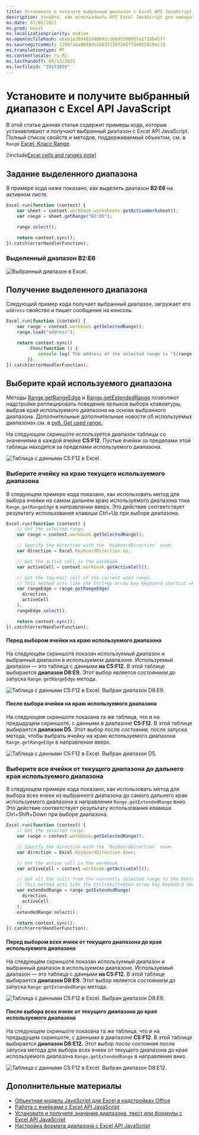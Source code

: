 ```yaml
---
title: Установите и получите выбранный диапазон с Excel API JavaScript
description: Узнайте, как использовать API Excel JavaScript для набора и получения выбранного диапазона с Excel API JavaScript.
ms.date: 07/02/2021
ms.prod: excel
ms.localizationpriority: medium
ms.openlocfilehash: e6a61e200482d48691c38845598987a1719b457f
ms.sourcegitcommit: 1306faba8694dea203373972b6ff2e852429a119
ms.translationtype: MT
ms.contentlocale: ru-RU
ms.lasthandoff: 09/12/2021
ms.locfileid: "59153850"
---
```

# <a name="set-and-get-the-selected-range-using-the-excel-javascript-api"></a>Установите и получите выбранный диапазон с Excel API JavaScript

В этой статье данная статья содержит примеры кода, которые устанавливают и получают выбранный диапазон с Excel API JavaScript. Полный список свойств и методов, поддерживаемый объектом, см. в `Range` [Excel. Класс Range](/javascript/api/excel/excel.range).

[!include[Excel cells and ranges note](../includes/note-excel-cells-and-ranges.md)]

## <a name="set-the-selected-range"></a>Задание выделенного диапазона

В примере кода ниже показано, как выделить диапазон **B2:E6** на активном листе.

```js
Excel.run(function (context) {
    var sheet = context.workbook.worksheets.getActiveWorksheet();
    var range = sheet.getRange("B2:E6");

    range.select();

    return context.sync();
}).catch(errorHandlerFunction);
```

### <a name="selected-range-b2e6"></a>Выделенный диапазон B2:E6

![Выбранный диапазон в Excel.](../images/excel-ranges-set-selection.png)

## <a name="get-the-selected-range"></a>Получение выделенного диапазона

Следующий пример кода получает выбранный диапазон, загружает его `address` свойство и пишет сообщение на консоль.

```js
Excel.run(function (context) {
    var range = context.workbook.getSelectedRange();
    range.load("address");

    return context.sync()
        .then(function () {
            console.log(`The address of the selected range is "${range.address}"`);
        });
}).catch(errorHandlerFunction);
```

## <a name="select-the-edge-of-a-used-range"></a>Выберите край используемого диапазона

Методы [Range.getRangeEdge](/javascript/api/excel/excel.range#getRangeEdge_direction__activeCell_) и [Range.getExtendedRange](/javascript/api/excel/excel.range#getExtendedRange_directionString__activeCell_) позволяют надстройке реплицировать поведение ярлыков выбора клавиатуры, выбрав край используемого диапазона на основе выбранного диапазона. Дополнительные дополнительные новости об используемых диапазонах см. в [руб. Get used range.](excel-add-ins-ranges-get.md#get-used-range)

На следующем скриншоте используется диапазон таблицы со значениями в каждой ячейке **C5:F12**. Пустые ячейки за пределами этой таблицы находятся за пределами используемого диапазона.

![Таблица с данными C5:F12 в Excel.](../images/excel-ranges-used-range.png)

### <a name="select-the-cell-at-the-edge-of-the-current-used-range"></a>Выберите ячейку на краю текущего используемого диапазона

В следующем примере кода показано, как использовать метод для выбора ячейки на самом дальнем краю используемого диапазона тока `Range.getRangeEdge` в направлении вверх. Это действие соответствует результату использования клавиши Ctrl+Up при выборе диапазона.

```js
Excel.run(function (context) {
    // Get the selected range.
    var range = context.workbook.getSelectedRange();

    // Specify the direction with the `KeyboardDirection` enum.
    var direction = Excel.KeyboardDirection.up;

    // Get the active cell in the workbook.
    var activeCell = context.workbook.getActiveCell();

    // Get the top-most cell of the current used range.
    // This method acts like the Ctrl+Up arrow key keyboard shortcut while a range is selected.
    var rangeEdge = range.getRangeEdge(
      direction,
      activeCell
    );
    rangeEdge.select();

    return context.sync();
}).catch(errorHandlerFunction);
```

#### <a name="before-selecting-the-cell-at-the-edge-of-the-used-range"></a>Перед выбором ячейки на краю используемого диапазона

На следующем скриншоте показан используемый диапазон и выбранный диапазон в используемом диапазоне. Используемый диапазон — это таблица с данными **на C5:F12**. В этой таблице выбирается **диапазон D8:E9.** Этот выбор является *состоянием до* запуска `Range.getRangeEdge` метода.

![Таблица с данными C5:F12 в Excel. Выбран диапазон D8:E9.](../images/excel-ranges-used-range-d8-e9.png)

#### <a name="after-selecting-the-cell-at-the-edge-of-the-used-range"></a>После выбора ячейки на краю используемого диапазона

На следующем скриншоте показана та же таблица, что и на предыдущем скриншоте, с данными в диапазоне **C5:F12**. В этой таблице выбирается **диапазон D5.** Этот выбор после *состояния,* после запуска метода, чтобы выбрать ячейку на краю используемого диапазона `Range.getRangeEdge` в направлении вверх.

![Таблица с данными C5:F12 в Excel. Выбран диапазон D5.](../images/excel-ranges-used-range-d5.png)

### <a name="select-all-cells-from-current-range-to-furthest-edge-of-used-range"></a>Выберите все ячейки от текущего диапазона до дальнего края используемого диапазона

В следующем примере кода показано, как использовать метод для выбора всех ячеек из выбранного диапазона до самого дальнего края используемого диапазона в направлении `Range.getExtendedRange` вниз. Это действие соответствует результату использования клавиши Ctrl+Shift+Down при выборе диапазона.

```js
Excel.run(function (context) {
    // Get the selected range.
    var range = context.workbook.getSelectedRange();

    // Specify the direction with the `KeyboardDirection` enum.
    var direction = Excel.KeyboardDirection.down;

    // Get the active cell in the workbook.
    var activeCell = context.workbook.getActiveCell();

    // Get all the cells from the currently selected range to the bottom-most edge of the used range.
    // This method acts like the Ctrl+Shift+Down arrow key keyboard shortcut while a range is selected.
    var extendedRange = range.getExtendedRange(
      direction,
      activeCell
    );
    extendedRange.select();

    return context.sync();
}).catch(errorHandlerFunction);
```

#### <a name="before-selecting-all-the-cells-from-the-current-range-to-the-edge-of-the-used-range"></a>Перед выбором всех ячеек от текущего диапазона до края используемого диапазона

На следующем скриншоте показан используемый диапазон и выбранный диапазон в используемом диапазоне. Используемый диапазон — это таблица с данными **на C5:F12**. В этой таблице выбирается **диапазон D8:E9.** Этот выбор является *состоянием до* запуска `Range.getExtendedRange` метода.

![Таблица с данными C5:F12 в Excel. Выбран диапазон D8:E9.](../images/excel-ranges-used-range-d8-e9.png)

#### <a name="after-selecting-all-the-cells-from-the-current-range-to-the-edge-of-the-used-range"></a>После выбора всех ячеек от текущего диапазона до края используемого диапазона

На следующем скриншоте показана та же таблица, что и на предыдущем скриншоте, с данными в диапазоне **C5:F12**. В этой таблице выбирается **диапазон D8:E12.** Этот выбор *после* состояния после запуска метода для выбора всех ячеек от текущего диапазона до края используемого диапазона `Range.getExtendedRange` в направлении вниз.

![Таблица с данными C5:F12 в Excel. Выбран диапазон D8:E12.](../images/excel-ranges-used-range-d8-e12.png)

## <a name="see-also"></a>Дополнительные материалы

- [Объектная модель JavaScript для Excel в надстройках Office](excel-add-ins-core-concepts.md)
- [Работа с ячейками с Excel API JavaScript](excel-add-ins-cells.md)
- [Установите и получите значения диапазона, текст или формулы с Excel API JavaScript](excel-add-ins-ranges-set-get-values.md)
- [Настройка формата диапазона с Excel API JavaScript](excel-add-ins-ranges-set-format.md)
